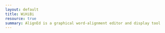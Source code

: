 ```yaml
---
layout: default
title: WiHiBi
resource: true
summary: AlignEd is a graphical word-alignment editor and display tool. Written in Perl, uses Gtk+ and Goo-Canvase for display, sqlite for data persistence.
---
```


